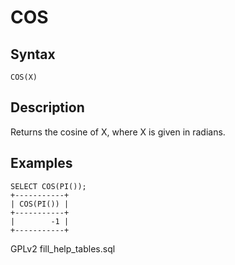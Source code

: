 
# COS

## Syntax


```
COS(X)
```

## Description


Returns the cosine of X, where X is given in radians.


## Examples


```
SELECT COS(PI());
+-----------+
| COS(PI()) |
+-----------+
|        -1 |
+-----------+
```


GPLv2 fill_help_tables.sql

